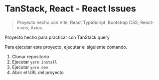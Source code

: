 # TanStack, React - React Issues

> Proyecto hecho con Vite, React TypeScript, Bootstrap CSS, React-icons, Axios.

Proyecto hecho para practicar con TanStack query

Para ejecutar este proyecto, ejecutar el siguiente comando.

1. Clonar repositorio
2. Ejecutar ``` yarn install ```
3. Ejecutar ``` yarn dev ```
4. Abrir el URL del proyecto